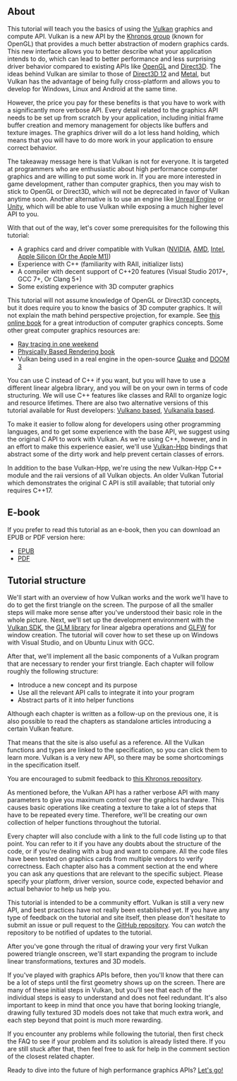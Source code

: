 ## About

This tutorial will teach you the basics of using the [Vulkan](https://www.khronos.org/vulkan/)
graphics and compute API. Vulkan is a new API by the [Khronos group](https://www.khronos.org/)
(known for OpenGL) that provides a much better abstraction of modern graphics
cards. This new interface allows you to better describe what your application
intends to do, which can lead to better performance and less surprising driver
behavior compared to existing APIs like [OpenGL](https://en.wikipedia.org/wiki/OpenGL)
and [Direct3D](https://en.wikipedia.org/wiki/Direct3D). The ideas behind Vulkan
are similar to those of [Direct3D 12](https://en.wikipedia.org/wiki/Direct3D#Direct3D_12)
and [Metal](https://en.wikipedia.org/wiki/Metal_(API)), but Vulkan has the
advantage of being fully cross-platform and allows you to develop for Windows,
Linux and Android at the same time.

However, the price you pay for these benefits is that you have to work with a
significantly more verbose API. Every detail related to the graphics API needs
to be set up from scratch by your application, including initial frame buffer
creation and memory management for objects like buffers and texture images. The
graphics driver will do a lot less hand holding, which means that you will have
to do more work in your application to ensure correct behavior.

The takeaway message here is that Vulkan is not for everyone. It is targeted at
programmers who are enthusiastic about high performance computer graphics and
are willing to put some work in. If you are more interested in game development,
rather than computer graphics, then you may wish to stick to OpenGL or Direct3D,
which will not be deprecated in favor of Vulkan anytime soon. Another
alternative is to use an engine like [Unreal Engine](https://en.wikipedia.org/wiki/Unreal_Engine#Unreal_Engine_4)
or [Unity](https://en.wikipedia.org/wiki/Unity_(game_engine)), which will be
able to use Vulkan while exposing a much higher level API to you.

With that out of the way, let's cover some prerequisites for the following this
tutorial:

* A graphics card and driver compatible with Vulkan ([NVIDIA](https://developer.nvidia.com/vulkan-driver), [AMD](http://www.amd.com/en-us/innovations/software-technologies/technologies-gaming/vulkan), [Intel](https://software.intel.com/en-us/blogs/2016/03/14/new-intel-vulkan-beta-1540204404-graphics-driver-for-windows-78110-1540), [Apple Silicon (Or the Apple M1)](https://www.phoronix.com/scan.php?page=news_item&px=Apple-Silicon-Vulkan-MoltenVK))
* Experience with C++ (familiarity with RAII, initializer lists)
* A compiler with decent support of C++20 features (Visual Studio 2017+, GCC 7+, Or Clang 5+)
* Some existing experience with 3D computer graphics

This tutorial will not assume knowledge of OpenGL or Direct3D concepts, but it
does require you to know the basics of 3D computer graphics. It will not explain
the math behind perspective projection, for example. See [this online book](https://paroj.github.io/gltut/)
for a great introduction of computer graphics concepts. Some other great computer graphics resources are:

* [Ray tracing in one weekend](https://github.com/RayTracing/raytracing.github.io)
* [Physically Based Rendering book](http://www.pbr-book.org/)
* Vulkan being used in a real engine in the open-source [Quake](https://github.com/Novum/vkQuake) and [DOOM 3](https://github.com/DustinHLand/vkDOOM3)

You can use C instead of C++ if you want, but you will have to use a different
linear algebra library, and you will be on your own in terms of code structuring.
We will use C++ features like classes and RAII to organize logic and resource
lifetimes. There are also two alternative versions of this tutorial available for Rust developers: [Vulkano based](https://github.com/bwasty/vulkan-tutorial-rs), [Vulkanalia based](https://kylemayes.github.io/vulkanalia).

To make it easier to follow along for developers using other programming languages,
and to get some experience with the base API, we suggest using the original C API to work with Vulkan.
As we're using C++, however, and in an effort to make this experience easier,
we'll use [Vulkan-Hpp](https://github.com/KhronosGroup/Vulkan-Hpp) bindings
that abstract some of the dirty work and help prevent certain classes of errors.

In addition to the base Vulkan-Hpp,
we're using the new Vulkan-Hpp C++ module and the raii versions of all Vulkan objects.
An older Vulkan Tutorial which demonstrates the original C API is still available; that tutorial only requires C++17.

## E-book

If you prefer to read this tutorial as an e-book, then you can download an EPUB
or PDF version here:

* [EPUB](https://vulkan-tutorial.com/resources/vulkan_tutorial_en.epub)
* [PDF](https://vulkan-tutorial.com/resources/vulkan_tutorial_en.pdf)

## Tutorial structure

We'll start with an overview of how Vulkan works and the work we'll have to do
to get the first triangle on the screen. The purpose of all the smaller steps
will make more sense after you've understood their basic role in the whole
picture. Next, we'll set up the development environment with the [Vulkan SDK](https://lunarg.com/vulkan-sdk/),
the [GLM library](http://glm.g-truc.net/) for linear algebra operations and
[GLFW](http://www.glfw.org/) for window creation. The tutorial will cover how
to set these up on Windows with Visual Studio, and on Ubuntu Linux with GCC.

After that, we'll implement all the basic components of a Vulkan program that
are necessary to render your first triangle. Each chapter will follow roughly
the following structure:

* Introduce a new concept and its purpose
* Use all the relevant API calls to integrate it into your program
* Abstract parts of it into helper functions

Although each chapter is written as a follow-up on the previous one, it is also
possible to read the chapters as standalone articles introducing a certain
Vulkan feature.

That means that the site is also useful as a reference. All the Vulkan functions
and types are linked to the specification, so you can click them to learn more.
Vulkan is a very new API, so there may be some shortcomings in the specification itself.

You are encouraged to submit feedback to
[this Khronos repository](https://github.com/KhronosGroup/Vulkan-Docs).

As mentioned before, the Vulkan API has a rather verbose API with many
parameters to give you maximum control over the graphics hardware. This causes
basic operations like creating a texture to take a lot of steps that have to be
repeated every time. Therefore, we'll be creating our own collection of helper
functions throughout the tutorial.

Every chapter will also conclude with a link to the full code listing up to that
point. You can refer to it if you have any doubts about the structure of the
code, or if you're dealing with a bug and want to compare. All the code files
have been tested on graphics cards from multiple vendors to verify correctness.
Each chapter also has a comment section at the end where you can ask any
questions that are relevant to the specific subject. Please specify your
platform, driver version, source code, expected behavior and actual behavior to
help us help you.

This tutorial is intended to be a community effort. Vulkan is still a very new
API, and best practices have not really been established yet. If you have any
type of feedback on the tutorial and site itself, then please don't hesitate to
submit an issue or pull request to the [GitHub repository](https://github.com/Overv/VulkanTutorial).
You can *watch* the repository to be notified of updates to the tutorial.

After you've gone through the ritual of drawing your very first Vulkan powered
triangle onscreen, we'll start expanding the program to include linear
transformations, textures and 3D models.

If you've played with graphics APIs before, then you'll know that there can be a
lot of steps until the first geometry shows up on the screen. There are many of
these initial steps in Vulkan, but you'll see that each of the individual steps
is easy to understand and does not feel redundant. It's also important to keep
in mind that once you have that boring looking triangle, drawing fully textured
3D models does not take that much extra work, and each step beyond that point is
much more rewarding.

If you encounter any problems while following the tutorial, then first check the
FAQ to see if your problem and its solution is already listed there. If you are
still stuck after that, then feel free to ask for help in the comment section of
the closest related chapter.

Ready to dive into the future of high performance graphics APIs? [Let's go!](!en/Overview)
